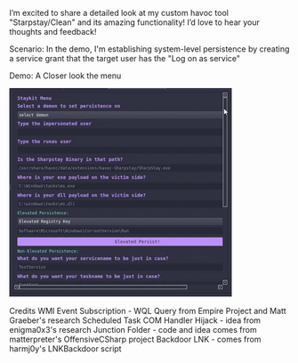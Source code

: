 I’m excited to share a detailed look at my custom havoc tool "Starpstay/Clean" and its amazing functionality! I’d love to hear your thoughts and feedback!

Scenario: In the demo, I'm establishing system-level persistence by creating a service grant that the target user has the "Log on as service"

Demo:
A Closer look the menu

![SharpStay](https://github.com/bushidokarat3/Havoc/blob/main/SharpstayKit/SharpStay_menu.gif?raw=true)















Credits
WMI Event Subscription - WQL Query from Empire Project and Matt Graeber's research
Scheduled Task COM Handler Hijack - idea from enigma0x3's research
Junction Folder - code and idea comes from matterpreter's OffensiveCSharp project
Backdoor LNK - comes from harmj0y's LNKBackdoor script
